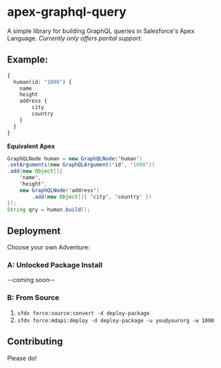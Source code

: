 # apex-graphql-query

A simple library for building GraphQL queries in Salesforce's Apex Language.  *Currently only offers parital support.*

## Example:

``` graphql
{
  human(id: "1000") {
    name
    height
    address {
        city
        country
    }
  }
}
```

**Equivalent Apex**

``` java
GraphQLNode human = new GraphQLNode('human')
.setArguments(new GraphQLArgument('id', '1000'))
.add(new Object[]{
    'name',
    'height',
    new GraphQLNode('address')
        .add(new Object[]{ 'city', 'country' })
});
String qry = human.build();
```

## Deployment

Choose your own Adventure:

### A: Unlocked Package Install

--coming soon--

### B: From Source

1. `sfdx force:source:convert -d deploy-package`
2. `sfdx force:mdapi:deploy -d deploy-package -u you@yourorg -w 1000`

## Contributing

Please do!